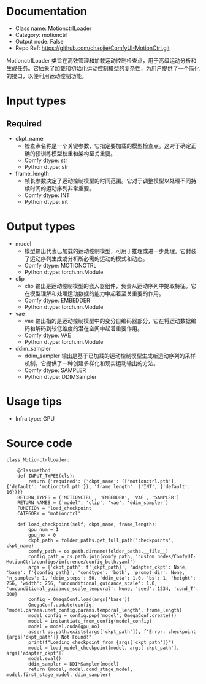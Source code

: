 # Documentation
- Class name: MotionctrlLoader
- Category: motionctrl
- Output node: False
- Repo Ref: https://github.com/chaojie/ComfyUI-MotionCtrl.git

MotionctrlLoader 类旨在高效管理和加载运动控制检查点，用于高级运动分析和生成任务。它抽象了加载和初始化运动控制模型的复杂性，为用户提供了一个简化的接口，以便利用运动控制功能。

# Input types
## Required
- ckpt_name
    - 检查点名称是一个关键参数，它指定要加载的模型检查点。这对于确定正确的预训练模型权重和架构至关重要。
    - Comfy dtype: str
    - Python dtype: str
- frame_length
    - 帧长参数决定了运动控制模型的时间范围。它对于调整模型以处理不同持续时间的运动序列非常重要。
    - Comfy dtype: INT
    - Python dtype: int

# Output types
- model
    - 模型输出代表已加载的运动控制模型，可用于推理或进一步处理。它封装了运动序列生成或分析所必需的运动的模式和动态。
    - Comfy dtype: MOTIONCTRL
    - Python dtype: torch.nn.Module
- clip
    - clip 输出是运动控制模型的嵌入器组件，负责从运动序列中提取特征。它在模型理解和处理运动数据的能力中起着至关重要的作用。
    - Comfy dtype: EMBEDDER
    - Python dtype: torch.nn.Module
- vae
    - vae 输出指的是运动控制模型中的变分自编码器部分，它在将运动数据编码和解码到较低维度的潜在空间中起着重要作用。
    - Comfy dtype: VAE
    - Python dtype: torch.nn.Module
- ddim_sampler
    - ddim_sampler 输出是基于已加载的运动控制模型生成新运动序列的采样机制。它提供了一种创建多样化和现实运动输出的方法。
    - Comfy dtype: SAMPLER
    - Python dtype: DDIMSampler

# Usage tips
- Infra type: GPU

# Source code
```
class MotionctrlLoader:

    @classmethod
    def INPUT_TYPES(cls):
        return {'required': {'ckpt_name': (['motionctrl.pth'], {'default': 'motionctrl.pth'}), 'frame_length': ('INT', {'default': 16})}}
    RETURN_TYPES = ('MOTIONCTRL', 'EMBEDDER', 'VAE', 'SAMPLER')
    RETURN_NAMES = ('model', 'clip', 'vae', 'ddim_sampler')
    FUNCTION = 'load_checkpoint'
    CATEGORY = 'motionctrl'

    def load_checkpoint(self, ckpt_name, frame_length):
        gpu_num = 1
        gpu_no = 0
        ckpt_path = folder_paths.get_full_path('checkpoints', ckpt_name)
        comfy_path = os.path.dirname(folder_paths.__file__)
        config_path = os.path.join(comfy_path, 'custom_nodes/ComfyUI-MotionCtrl/configs/inference/config_both.yaml')
        args = {'ckpt_path': f'{ckpt_path}', 'adapter_ckpt': None, 'base': f'{config_path}', 'condtype': 'both', 'prompt_dir': None, 'n_samples': 1, 'ddim_steps': 50, 'ddim_eta': 1.0, 'bs': 1, 'height': 256, 'width': 256, 'unconditional_guidance_scale': 1.0, 'unconditional_guidance_scale_temporal': None, 'seed': 1234, 'cond_T': 800}
        config = OmegaConf.load(args['base'])
        OmegaConf.update(config, 'model.params.unet_config.params.temporal_length', frame_length)
        model_config = config.pop('model', OmegaConf.create())
        model = instantiate_from_config(model_config)
        model = model.cuda(gpu_no)
        assert os.path.exists(args['ckpt_path']), f"Error: checkpoint {args['ckpt_path']} Not Found!"
        print(f"Loading checkpoint from {args['ckpt_path']}")
        model = load_model_checkpoint(model, args['ckpt_path'], args['adapter_ckpt'])
        model.eval()
        ddim_sampler = DDIMSampler(model)
        return (model, model.cond_stage_model, model.first_stage_model, ddim_sampler)
```